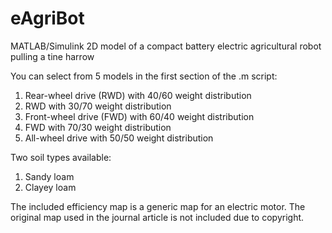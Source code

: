 # eAgriBot
MATLAB/Simulink 2D model of a compact battery electric agricultural robot pulling a tine harrow

You can select from 5 models in the first section of the .m script:
1. Rear-wheel drive (RWD) with 40/60 weight distribution
2. RWD with 30/70 weight distribution
3. Front-wheel drive (FWD) with 60/40 weight distribution
4. FWD with 70/30 weight distribution
5. All-wheel drive with 50/50 weight distribution

Two soil types available:
1. Sandy loam
2. Clayey loam

The included efficiency map is a generic map for an electric motor. The original map used in the journal article is not included due to copyright.
